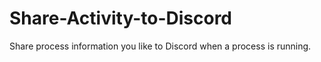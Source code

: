 # Share-Activity-to-Discord
Share process information you like to Discord when a process is running.
